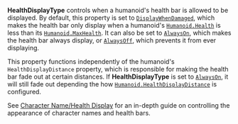 **HealthDisplayType** controls when a humanoid's health bar is allowed to
be displayed. By default, this property is set to
[`DisplayWhenDamaged`](https://create.roblox.com/docs/reference/engine/enums/HumanoidHealthDisplayType), which makes the
health bar only display when a humanoid's [`Humanoid.Health`](https://create.roblox.com/docs/reference/engine/classes/Humanoid#Health) is less
than its [`Humanoid.MaxHealth`](https://create.roblox.com/docs/reference/engine/classes/Humanoid#MaxHealth). It can also be set to
[`AlwaysOn`](https://create.roblox.com/docs/reference/engine/enums/HumanoidHealthDisplayType), which makes the health bar
always display, or [`AlwaysOff`](https://create.roblox.com/docs/reference/engine/enums/HumanoidHealthDisplayType), which
prevents it from ever displaying.

This property functions independently of the humanoid's
`HealthDisplayDistance` property, which is responsible for making the
health bar fade out at certain distances. If **HealthDisplayType** is set
to [`AlwaysOn`](https://create.roblox.com/docs/reference/engine/enums/HumanoidHealthDisplayType), it will still fade out
depending the how [`Humanoid.HealthDisplayDistance`](https://create.roblox.com/docs/reference/engine/classes/Humanoid#HealthDisplayDistance) is configured.

See
[Character Name/Health Display](https://create.roblox.com/docs/characters/name-health-display)
for an in-depth guide on controlling the appearance of character names and
health bars.